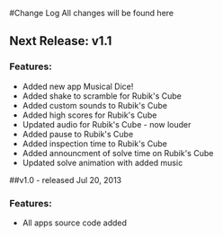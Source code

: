 #Change Log
All changes will be found here

## Next Release: v1.1 
### Features:
* Added new app Musical Dice!
* Added shake to scramble for Rubik's Cube
* Added custom sounds to Rubik's Cube
* Added high scores for Rubik's Cube
* Updated audio for Rubik's Cube - now louder
* Added pause to Rubik's Cube 
* Added inspection time to Rubik's Cube
* Added announcment of solve time on Rubik's Cube
* Updated solve animation with added music

##v1.0 - released Jul 20, 2013

### Features:
* All apps source code added
